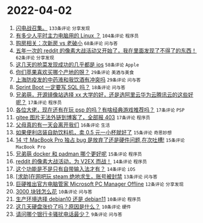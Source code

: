 # 2022-04-02

1. [闪电战召集。](https://www.v2ex.com/t/844466) `133条评论` `分享发现`
1. [有多少人平时主力电脑用的 Linux ？](https://www.v2ex.com/t/844493) `104条评论` `程序员`
1. [购房相关：次新房 vs 老破小](https://www.v2ex.com/t/844452) `68条评论` `问与答`
1. [五年一次的 reddit 的像素大战活动又开始了，我在里面发现了不得了的东西！](https://www.v2ex.com/t/844468) `62条评论` `分享发现`
1. [这几天的抢菜发现成功的几乎都是 ios](https://www.v2ex.com/t/844457) `58条评论` `Apple`
1. [你们苹果喜欢买哪个产地的呀？](https://www.v2ex.com/t/844516) `29条评论` `美酒与美食`
1. [上海防疫发的中药液和我饮酒有冲突吗](https://www.v2ex.com/t/844513) `29条评论` `问与答`
1. [Sprint Boot 一定要写 SQL 吗？](https://www.v2ex.com/t/844480) `18条评论` `问与答`
1. [兄弟萌，开源镜像站选择 xx 大学的好，还是选阿里云华为云腾讯云的这些好呢？](https://www.v2ex.com/t/844497) `17条评论` `程序员`
1. [各位大佬，现在还有在玩 psp 的吗？有啥经典游戏推荐吗？](https://www.v2ex.com/t/844473) `17条评论` `PSP`
1. [gitee 图片无法外链到博客了，全部报 403](https://www.v2ex.com/t/844471) `17条评论` `程序员`
1. [父母真的有一天会离开我们](https://www.v2ex.com/t/844492) `16条评论` `生活`
1. [如果便利店装自助饮料机，卖 0.5 元一小杯就好了](https://www.v2ex.com/t/844544) `15条评论` `奇思妙想`
1. [14 寸 MacBook Pro 独占 bug 是放弃了还是硬件问题,在次吐槽!](https://www.v2ex.com/t/844501) `15条评论` `MacBook Pro`
1. [兄弟萌 docker 和 padman 哪个更好呢](https://www.v2ex.com/t/844479) `15条评论` `程序员`
1. [reddit 的像素大战活动，为 V2EX 而战！](https://www.v2ex.com/t/844503) `14条评论` `程序员`
1. [这个功能是不是只有自带输入法才有？](https://www.v2ex.com/t/844475) `14条评论` `iOS`
1. [[求助]在网吧玩 steam 绝地求生，账号被封禁](https://www.v2ex.com/t/844553) `13条评论` `问与答`
1. [巨硬推出官方电脑管家 Microsoft PC Manager Offline](https://www.v2ex.com/t/844528) `12条评论` `分享发现`
1. [3000 块钱怎么花](https://www.v2ex.com/t/844537) `10条评论` `问与答`
1. [生产环境选择 debian10 还是 debian11](https://www.v2ex.com/t/844527) `10条评论` `程序员`
1. [这几天硬盘涨价了吗？原因是什么？](https://www.v2ex.com/t/844486) `10条评论` `硬件`
1. [请问哪个银行卡骚扰电话最少？](https://www.v2ex.com/t/844550) `9条评论` `问与答`
